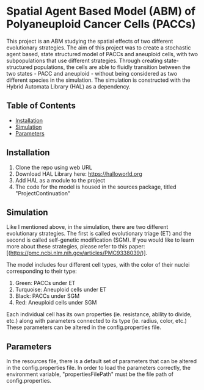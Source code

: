 # Spatial Agent Based Model (ABM) of Polyaneuploid Cancer Cells (PACCs)
This project is an ABM studying the spatial effects of two different evolutionary strategies. The aim of this project was to create a stochastic agent based, state structured model of PACCs and aneuploid cells, with two subpopulations that use different strategies. Through creating state-structured populations, the cells are able to fluidly transition between the two states - PACC and aneuploid - without being considered as two different species in the simulation.
The simulation is constructed with the Hybrid Automata Library (HAL) as a dependency.

## Table of Contents
- [Installation](#installation)
- [Simulation](#simulation)
- [Parameters](#parameters)

## Installation
1. Clone the repo using web URL
2. Download HAL Library here: https://halloworld.org
3. Add HAL as a module to the project
4. The code for the model is housed in the sources package, titled "ProjectContinuation"

## Simulation
Like I mentioned above, in the simulation, there are two different evolutionary strategies. The first is called evolutionary triage (ET) and the second is called self-genetic modification (SGM). If you would like to learn more about these strategies, please refer to this paper: [(https://pmc.ncbi.nlm.nih.gov/articles/PMC9338039/)]. 

The model includes four different cell types, with the color of their nuclei corresponding to their type: 
1. Green: PACCs under ET
2. Turquoise: Aneuploid cells under ET
3. Black: PACCs under SGM
4. Red: Aneuploid cells under SGM

Each individual cell has its own properties (ie. resistance, ability to divide, etc.) along with parameters connected to its type (ie. radius, color, etc.) These parameters can be altered in the config.properties file.

## Parameters
In the resources file, there is a default set of parameters that can be altered in the config.properties file. In order to load the parameters correctly, the environment variable, "propertiesFilePath" must be the file path of config.properties.


